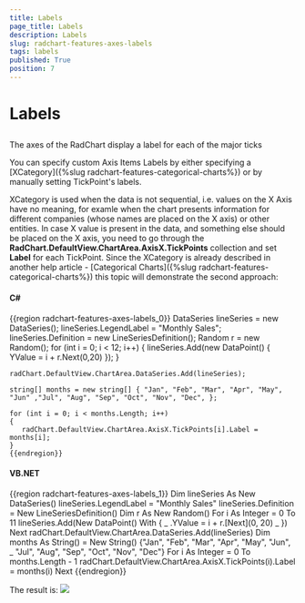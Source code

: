```yaml
---
title: Labels
page_title: Labels
description: Labels
slug: radchart-features-axes-labels
tags: labels
published: True
position: 7
---
```


# Labels



## 

The axes of the RadChart display a label for each of the major ticks

You can specify custom Axis Items Labels by either specifying a [XCategory]({%slug radchart-features-categorical-charts%}) or by manually setting TickPoint's labels. 

XCategory is used when the data is not sequential, i.e. values on the X Axis have no meaning, for examle when the chart presents information for different companies (whose names are placed on the X axis) or other entities. In case X value is present in the data, and something else should be placed on the X axis, you need to go through the __RadChart.DefaultView.ChartArea.AxisX.TickPoints__ collection and set __Label__ for each TickPoint. Since the XCategory is already described in another help article - [Categorical Charts]({%slug radchart-features-categorical-charts%}) this topic will demonstrate the second approach:

#### __C#__

{{region radchart-features-axes-labels_0}}
	DataSeries lineSeries = new DataSeries();
    lineSeries.LegendLabel = "Monthly Sales";
    lineSeries.Definition = new LineSeriesDefinition();
    Random r = new Random();
    for (int i = 0; i < 12; i++)
    {
        lineSeries.Add(new DataPoint() { YValue = i + r.Next(0,20) });
    }

    radChart.DefaultView.ChartArea.DataSeries.Add(lineSeries);

    string[] months = new string[] { "Jan", "Feb", "Mar", "Apr", "May", "Jun" ,"Jul", "Aug", "Sep", "Oct", "Nov", "Dec", };

    for (int i = 0; i < months.Length; i++)
    {
       radChart.DefaultView.ChartArea.AxisX.TickPoints[i].Label = months[i];
    }
	{{endregion}}



#### __VB.NET__

{{region radchart-features-axes-labels_1}}
	Dim lineSeries As New DataSeries()
	lineSeries.LegendLabel = "Monthly Sales"
	lineSeries.Definition = New LineSeriesDefinition()
	Dim r As New Random()
	For i As Integer = 0 To 11
	 lineSeries.Add(New DataPoint() With { _
	  .YValue = i + r.[Next](0, 20) _
	 })
	Next
	radChart.DefaultView.ChartArea.DataSeries.Add(lineSeries)
	Dim months As String() = New String() {"Jan", "Feb", "Mar", "Apr", "May", "Jun", _
	 "Jul", "Aug", "Sep", "Oct", "Nov", "Dec"}
	For i As Integer = 0 To months.Length - 1
	 radChart.DefaultView.ChartArea.AxisX.TickPoints(i).Label = months(i)
	Next
	{{endregion}}



The result is:
![](images/RadChart_Features_Axes_Labels_01.png)



